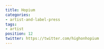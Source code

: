 ```yaml
---
title: Hopium
categories:
- artist-and-label-press
tags:
- artist
position: 12
twitter: https://twitter.com/highonhopium
---
```


